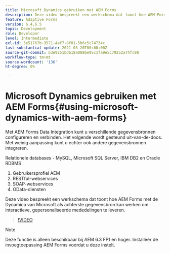 ```yaml
---
title: Microsoft Dynamics gebruiken met AEM Forms
description: Deze video bespreekt een werkschema dat toont hoe AEM Forms met de Dynamica van Microsoft als achterste gegevensbron kan werken om interactieve, gepersonaliseerde mededelingen te leveren.
feature: Adaptive Forms
version: 6.4,6.5
topic: Development
role: Developer
level: Intermediate
exl-id: 3e51767b-3571-4af7-8f01-5b6c5c74734c
last-substantial-update: 2021-03-20T00:00:00Z
source-git-commit: b3e9251bdb18a008be95c1fa9e5c79252a74fc98
workflow-type: tm+mt
source-wordcount: '136'
ht-degree: 0%

---
```


# Microsoft Dynamics gebruiken met AEM Forms{#using-microsoft-dynamics-with-aem-forms}

Met AEM Forms Data Integration kunt u verschillende gegevensbronnen configureren en verbinden. Het volgende wordt gesteund uit-van-de-doos. Met weinig aanpassing kunt u echter ook andere gegevensbronnen integreren.

Relationele databases - MySQL, Microsoft SQL Server, IBM DB2 en Oracle RDBMS
1. Gebruikersprofiel AEM
1. RESTful-webservices
1. SOAP-webservices
1. OData-diensten

Deze video bespreekt een werkschema dat toont hoe AEM Forms met de Dynamica van Microsoft als achterste gegevensbron kan werken om interactieve, gepersonaliseerde mededelingen te leveren.

>[!VIDEO](https://video.tv.adobe.com/v/20971?quality=12&learn=on)

>[!NOTE]
>
>Deze functie is alleen beschikbaar bij AEM 6.3 FP1 en hoger. Installeer de invoegtoepassing AEM Forms voordat u deze instelt.

